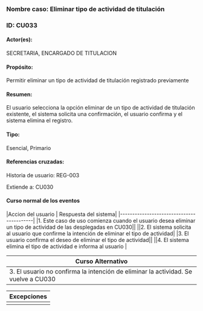 ### Nombre caso: Eliminar tipo de actividad de titulación
### ID: CU033
#### Actor(es):
SECRETARIA, ENCARGADO DE TITULACION
#### Propósito:
Permitir eliminar un tipo de actividad de titulación registrado previamente
#### Resumen:
El usuario selecciona la opción eliminar de un tipo de actividad de titulación existente, el sistema solicita una confirmación, el usuario confirma y el sistema elimina el registro.
#### Tipo:
Esencial, Primario
#### Referencias cruzadas:
Historia de usuario: REG-003

Extiende a: CU030

#### Curso normal de los eventos


|Accion del usuario | Respuesta del sistema|
|------------------------------------------|
|1. Este caso de uso comienza cuando el usuario desea eliminar un tipo de actividad de las desplegadas en CU030||
||2. El sistema solicita al usuario que confirme la intención de eliminar el tipo de actividad|
|3. El usuario confirma el deseo de eliminar el tipo de actividad||
||4. El sistema elimina el tipo de actividad e informa al usuario |


|Curso Alternativo|
|-----------------|
|3. El usuario no confirma la intención de eliminar la actividad. Se vuelve a CU030


|Excepciones|
|-----------------|
||
